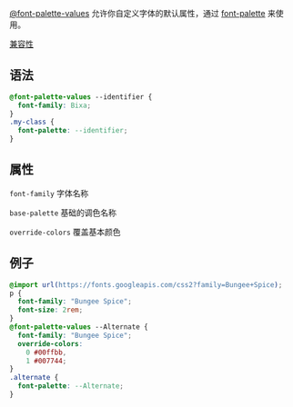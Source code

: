 [@font-palette-values](https://developer.mozilla.org/en-US/docs/Web/CSS/@font-palette-values) 允许你自定义字体的默认属性，通过 [font-palette](obsidian://open?vault=note&file=Front-end%2FCSS%2Ffont-palette) 来使用。

[兼容性](https://developer.mozilla.org/en-US/docs/Web/CSS/@font-palette-values#browser_compatibility)

## 语法

```css
@font-palette-values --identifier {
  font-family: Bixa;
}
.my-class {
  font-palette: --identifier;
}
```

## 属性

`font-family` 字体名称

`base-palette` 基础的调色名称

`override-colors` 覆盖基本颜色

## 例子

```css
@import url(https://fonts.googleapis.com/css2?family=Bungee+Spice);
p {
  font-family: "Bungee Spice";
  font-size: 2rem;
}
@font-palette-values --Alternate {
  font-family: "Bungee Spice";
  override-colors:
    0 #00ffbb,
    1 #007744;
}
.alternate {
  font-palette: --Alternate;
}
```



